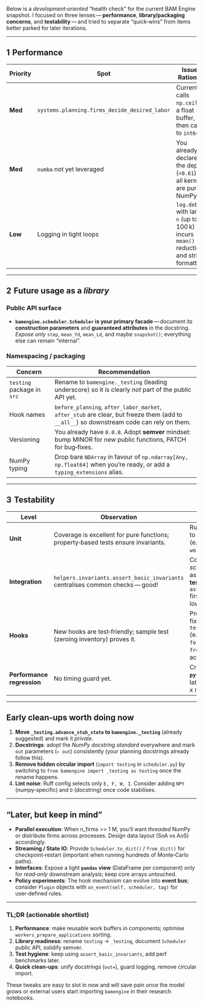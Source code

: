 
Below is a *development‑oriented* “health check” for the current BAM Engine snapshot.
I focused on three lenses — **performance**, **library/packaging concerns**, and **testability** — and tried to separate “quick‑wins” from items better parked for later iterations.

---

## 1  Performance

| Priority | Spot                                               | Issue / Rationale                                                                                                  | Concrete suggestion                                                                                                                                                                                                                          |
| -------- | -------------------------------------------------- | ------------------------------------------------------------------------------------------------------------------ | -------------------------------------------------------------------------------------------------------------------------------------------------------------------------------------------------------------------------------------------- |
| **Med**  | `systems.planning.firms_decide_desired_labor`      | Currently calls `np.ceil` on a float buffer, then casts to `int64`.                                                | Use `np.floor_divide` with negative sign trick or `np.ceil` only on the few firms whose remainder ≠ 0 (branchless but vectorised).                                                                                                           |
| **Med**  | `numba` not yet leveraged                          | You already declared the dep (`<0.61`) but all kernels are pure NumPy.                                             | Start by JIT‑ing *immutable* kernels (`firms_decide_*`) once the APIs settle. Avoid ⟂ compilation overhead inside `Scheduler.step`.                                                                                                          |
| **Low**  | Logging in tight loops                             | `log.debug` with large `n` (up to 100 k) incurs `mean()` reductions and string formatting.                         | Wrap with `if log.isEnabledFor(logging.DEBUG): …`, or compute stats only when `n < 10 k`.                                                                                                                                                    |

---

## 2  Future usage as a *library*

### Public API surface

* **`bamengine.scheduler.Scheduler` is your primary facade** — document its **construction parameters** and **guaranteed attributes** in the docstring.
  *Expose only* `step`, `mean_Yd`, `mean_Ld`, and maybe `snapshot()`; everything else can remain “internal”.

### Namespacing / packaging

| Concern                    | Recommendation                                                                                                                           |
| -------------------------- | ---------------------------------------------------------------------------------------------------------------------------------------- |
| `testing` package in `src` | Rename to `bamengine._testing` (leading underscore) so it is clearly *not* part of the public API yet.                                   |
| Hook names                 | `before_planning`, `after_labor_market`, `after_stub` are clear, but freeze them (add to `__all__`) so downstream code can rely on them. |
| Versioning                 | You already have `0.0.0`. Adopt **semver** mindset: bump MINOR for new public functions, PATCH for bug‑fixes.                            |
| NumPy typing               | Drop bare `NDArray` in favour of `np.ndarray[Any, np.float64]` when you’re ready, or add a `typing_extensions` alias.                    |

---

## 3  Testability

| Level                      | Observation                                                                       | Next action                                                                                                                            |
| -------------------------- | --------------------------------------------------------------------------------- | -------------------------------------------------------------------------------------------------------------------------------------- |
| **Unit**                   | Coverage is excellent for pure functions; property‑based tests ensure invariants. | Run **`pytest --cov`** soon to identify blind spots (e.g. edge cases in `workers_send_one_round`).                                     |
| **Integration**            | `helpers.invariants.assert_basic_invariants` centralises common checks — good!    | Continue adding *scenario‑specific* assertions **inside the tests**, but call `assert_basic_invariants` first to keep duplication low. |
| **Hooks**                  | New hooks are test‑friendly; sample test (zeroing inventory) proves it.           | Provide *pre‑made* fixtures in `tests/helpers/hooks.py` (e.g. `force_full_employment`, `freeze_prices`) to reuse across suites.        |
| **Performance regression** | No timing guard yet.                                                              | Create a **`pytest‑benchmark`** suite later; fail if step‑time > x ms for base size.                                                   |

---

## Early clean‑ups worth doing now

1. **Move `_testing.advance_stub_state` to `bamengine._testing`** (already suggested) and mark it *private*.
2. **Docstrings**: adopt the *NumPy docstring standard* everywhere and mark `out` parameters (`← out`) consistently (your planning docstrings already follow this).
3. **Remove hidden circular import** (`import testing` in `scheduler.py`) by switching to `from bamengine import _testing as testing` once the rename happens.
4. **Lint noise**: Ruff config selects only `E, F, W, I`. Consider adding `NPY` (numpy‑specific) and `D` (docstring) once code stabilises.

---

## “Later, but keep in mind”

* **Parallel execution**: When n\_firms >> 1 M, you’ll want *threaded* NumPy or distribute firms across processes. Design data layout (SoA vs AoS) accordingly.
* **Streaming / State IO**: Provide `Scheduler.to_dict()` / `from_dict()` for checkpoint‑restart (important when running hundreds of Monte‑Carlo paths).
* **Interfaces**: Expose a light **`pandas` view** (DataFrame per component) only for *read‑only* downstream analysis; keep core arrays untouched.
* **Policy experiments**: The hook mechanism can evolve into **event bus**; consider `Plugin` objects with `on_event(self, scheduler, tag)` for user‑defined rules.

---

### TL;DR (actionable shortlist)

1. **Performance**: make reusable work buffers in components; optimise `workers_prepare_applications` sorting.
2. **Library readiness**: rename `testing` → `_testing`, document `Scheduler` public API, solidify semver.
3. **Test hygiene**: keep using `assert_basic_invariants`, add perf benchmarks later.
4. **Quick clean‑ups**: unify docstrings (`out=`), guard logging, remove circular import.

These tweaks are easy to slot in now and will save pain once the model grows or external users start importing `bamengine` in their research notebooks.
